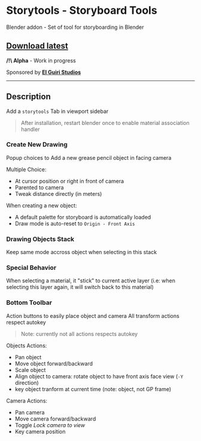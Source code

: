 # Storytools - Storyboard Tools

Blender addon - Set of tool for storyboarding in Blender

## [Download latest](https://github.com/Pullusb/storytools/archive/master.zip)

**/!\ Alpha** - Work in progress

Sponsored by [**El Guiri Studios**](https://www.elguiristudios.com/)

<!-- https://github.com/Pullusb/storytools/archive/refs/heads/master.zip -->

 
---  

## Description

Add a `storytools` Tab in viewport sidebar

> After installation, restart blender once to enable material association handler

### Create New Drawing

Popup choices to Add a new grease pencil object in facing camera

Multiple Choice:

- At cursor position or right in front of camera
- Parented to camera
- Tweak distance directly (in meters)

When creating a new object:

- A default palette for storyboard is automatically loaded
- Draw mode is auto-reset to `Origin - Front Axis`

### Drawing Objects Stack

Keep same mode accross object when selecting in this stack

### Special Behavior

When selecting a material, it "stick" to current active layer
(i.e: when selecting this layer again, it will switch back to this material)


### Bottom Toolbar

Action buttons to easily place object and camera
All transform actions respect autokey

> Note: currently not all actions respects autokey

Objects Actions:

- Pan object
- Move object forward/backward
- Scale object
- Align object to camera: rotate object to have front axis face view (`-Y` direction)
- key object tranform at current time (note: object, not GP frame)

Camera Actions:

- Pan camera
- Move camera forward/backward
- Toggle _Lock camera to view_
- Key camera position



<!-- ## TODO

-> Create a test storyboard template and check how to load

Modals
- Opt: For all modals, add icon warning if in autokey (same draw func call/stop for all) 

- 

Brush association

## IDEAS

- set different canvas grid color per object or according to depth
    - refreshed when changing object from dedicated UI list

- Set 1,2,3,4 buttons to brushes: Stroke, Fill, Negative Fill, Shadow
    - Need to create custom brushes (import from a blend or create from scratch)
    - Also need change to chosen layer (need to have association choice somewhere).
    - 

- Overview: obj/cam pan and depth move : Show corner minimap... (Big work!)

-->